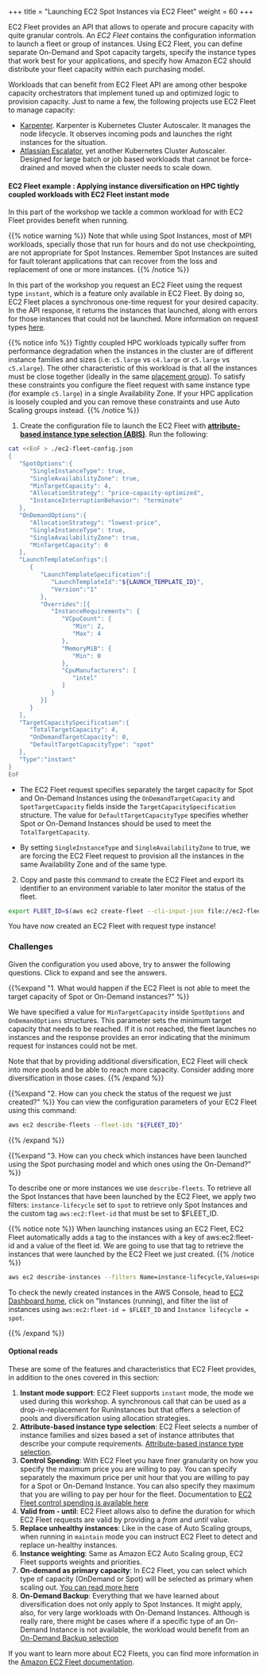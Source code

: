 +++
title = "Launching EC2 Spot Instances via EC2 Fleet"
weight = 60
+++

EC2 Fleet provides an API that allows to operate and procure capacity with quite granular controls. An *EC2 Fleet* contains the configuration information to launch a fleet or group of instances. Using EC2 Fleet, you can define separate On-Demand and Spot capacity targets, specify the instance types that work best for your applications, and specify how Amazon EC2 should distribute your fleet capacity within each purchasing model.

Workloads that can benefit from EC2 Fleet API are among other bespoke capacity orchestrators that implement tuned up and optimized logic to provision capacity. Just to name a few, the following projects use EC2 Fleet to manage capacity:

* [Karpenter](https://github.com/awslabs/karpenter). Karpenter is Kubernetes Cluster Autoscaler. It manages the node lifecycle. It observes incoming pods and launches the right instances for the situation.
* [Atlassian Escalator](https://github.com/atlassian/escalator), yet another Kubernetes Cluster Autoscaler. Designed for large batch or job based workloads that cannot be force-drained and moved when the cluster needs to scale down.

#### EC2 Fleet example : Applying instance diversification on HPC tightly coupled workloads with EC2 Fleet instant mode

In this part of the workshop we tackle a common workload for with EC2 Fleet provides benefit when running.

{{% notice warning %}}
Note that while using Spot Instances, most of MPI workloads, specially those that run for hours and do not use checkpointing, are not appropriate for Spot Instances. Remember Spot Instances are suited for fault tolerant applications that can recover from the loss and replacement of one or more instances.
{{% /notice %}}

In this part of the workshop you request an EC2 Fleet using the request type `instant`, which is a feature only available in EC2 Fleet. By doing so, EC2 Fleet places a synchronous one-time request for your desired capacity. In the API response, it returns the instances that launched, along with errors for those instances that could not be launched. More information on request types [here](https://docs.aws.amazon.com/AWSEC2/latest/UserGuide/ec2-fleet-configuration-strategies.html#ec2-fleet-request-type).

{{% notice info %}}
Tightly coupled HPC workloads typically suffer from performance degradation when the instances in the cluster are of different instance families and sizes (i.e: `c5.large` vs `c4.large` or `c5.large` vs `c5.xlarge`). The other characteristic of this workload is that all the instances must be close together (ideally in the same [placement group](https://docs.aws.amazon.com/AWSEC2/latest/UserGuide/placement-groups.html)). To satisfy these constraints you configure the fleet request with same instance type (for example `c5.large`) in a single Availability Zone. If your HPC application is loosely coupled and you can remove these constraints and use Auto Scaling groups instead.
{{% /notice %}}

1. Create the configuration file to launch the EC2 Fleet with [**attribute-based instance type selection (ABIS)**](https://docs.aws.amazon.com/autoscaling/ec2/userguide/create-asg-instance-type-requirements.html). Run the following:

```bash
cat <<EoF > ./ec2-fleet-config.json
{
   "SpotOptions":{
      "SingleInstanceType": true,
      "SingleAvailabilityZone": true,
      "MinTargetCapacity": 4,
      "AllocationStrategy": "price-capacity-optimized",
      "InstanceInterruptionBehavior": "terminate"
   },
   "OnDemandOptions":{
      "AllocationStrategy": "lowest-price",
      "SingleInstanceType": true,
      "SingleAvailabilityZone": true,
      "MinTargetCapacity": 0
   },
   "LaunchTemplateConfigs":[
      {
         "LaunchTemplateSpecification":{
            "LaunchTemplateId":"${LAUNCH_TEMPLATE_ID}",
            "Version":"1"
         },
         "Overrides":[{
            "InstanceRequirements": {
               "VCpuCount": {
                  "Min": 2, 
                  "Max": 4
               },
               "MemoryMiB": {
                  "Min": 0
               },
               "CpuManufacturers": [
                  "intel"
               ]
            }
         }]
      }
   ],
   "TargetCapacitySpecification":{
      "TotalTargetCapacity": 4,
      "OnDemandTargetCapacity": 0,
      "DefaultTargetCapacityType": "spot"
   },
   "Type":"instant"
}
EoF
```

- The EC2 Fleet request specifies separately the target capacity for Spot and On-Demand Instances using the `OnDemandTargetCapacity` and `SpotTargetCapacity` fields inside the `TargetCapacitySpecification` structure. The value for `DefaultTargetCapacityType` specifies whether Spot or On-Demand Instances should be used to meet the `TotalTargetCapacity`.

- By setting `SingleInstanceType` and `SingleAvailabilityZone` to true, we are forcing the EC2 Fleet request to provision all the instances in the same Availability Zone and of the same type.  

2. Copy and paste this command to create the EC2 Fleet and export its identifier to an environment variable to later monitor the status of the fleet.

```bash
export FLEET_ID=$(aws ec2 create-fleet --cli-input-json file://ec2-fleet-config.json | jq -r '.FleetId')
```

You have now created an EC2 Fleet with request type instance!

### Challenges
Given the configuration you used above, try to answer the following questions. Click to expand and see the answers. 

{{%expand "1. What would happen if the EC2 Fleet is not able to meet the target capacity of Spot or On-Demand instances?" %}}

We have specified a value for `MinTargetCapacity` inside `SpotOptions` and `OnDemandOptions` structures. This parameter sets the minimum target capacity that needs to be reached. If it is not reached, the fleet launches no instances and the response provides an error indicating that the minimum request for instances could not be met.

Note that that by providing additional diversification, EC2 Fleet will check into more pools and be able to reach more capacity. Consider adding more diversification in those cases.
{{% /expand %}}

{{%expand "2. How can you check the status of the request we just created?" %}}
You can view the configuration parameters of your EC2 Fleet using this command:

```bash
aws ec2 describe-fleets --fleet-ids "${FLEET_ID}"
```
{{% /expand %}}

{{%expand "3. How can you check which instances have been launched using the Spot purchasing model and which ones using the On-Demand?" %}}

To describe one or more instances we use `describe-fleets`. To retrieve all the Spot Instances that have been launched by the EC2 Fleet, we apply two filters: `instance-lifecycle` set to `spot` to retrieve only Spot Instances and the custom tag `aws:ec2:fleet-id` that must be set to $FLEET_ID.

{{% notice note %}}
When launching instances using an EC2 Fleet, EC2 Fleet automatically adds a tag to the instances with a key of aws:ec2:fleet-id and a value of the fleet id. We are going to use that tag to retrieve the instances that were launched by the EC2 Fleet we just created. 
{{% /notice %}}

```bash
aws ec2 describe-instances --filters Name=instance-lifecycle,Values=spot Name=tag:aws:ec2:fleet-id,Values=${FLEET_ID} Name=instance-state-name,Values=running --query "Reservations[*].Instances[*].[InstanceId]" --output text
```

To check the newly created instances in the AWS Console, head to [EC2 Dashboard home](https://console.aws.amazon.com/ec2/home?#Home:), click on "Instances (running), and filter the list of instances using `aws:ec2:fleet-id = $FLEET_ID` and `Instance lifecycle = spot`.

{{% /expand %}}

#### Optional reads

These are some of the features and characteristics that EC2 Fleet provides, in addition to the ones covered in this section:

1. **Instant mode support**: EC2 Fleet supports `instant` mode, the mode we used during this workshop. A synchronous call that can be used as a drop-in-replacement for RunInstances but that offers a selection of pools and diversification using allocation strategies.
1. **Attribute-based instance type selection**: EC2 Fleet selects a number of instance families and sizes based a set of instance attributes that describe your compute requirements. [Attribute-based instance type selection](https://docs.aws.amazon.com/AWSEC2/latest/UserGuide/ec2-fleet-attribute-based-instance-type-selection.html).
1. **Control Spending**: With EC2 Fleet you have finer granularity on how you specify the maximum price you are willing to pay. You can specify separately the maximum price per unit hour that you are willing to pay for a Spot or On-Demand Instance. You can also specify they maximum that you are willing to pay per hour for the fleet. Documentation to [EC2 Fleet control spending is available here](https://docs.aws.amazon.com/AWSEC2/latest/UserGuide/ec2-fleet-configuration-strategies.html#ec2-fleet-control-spending)
1. **Valid from - until**: EC2 Fleet allows also to define the duration for which EC2 Fleet requests are valid by providing a *from* and *until* value.
1. **Replace unhealthy instances**: Like in the case of Auto Scaling groups, when running in `maintain` mode you can instruct EC2 Fleet to detect and replace un-healthy instances.
1. **Instance weighting**: Same as Amazon EC2 Auto Scaling group, EC2 Fleet supports weights and priorities.
1. **On-demand as primary capacity**: In EC2 Fleet, you can select which type of capacity (OnDemand or Spot) will be selected as primary when scaling out. [You can read more here](https://docs.aws.amazon.com/AWSEC2/latest/UserGuide/ec2-fleet-configuration-strategies.html#ec2-fleet-on-demand-walkthrough)
1. **On-Demand Backup**: Everything that we have learned about diversification does not only apply to Spot Instances. It might apply, also, for very large workloads with On-Demand Instances. Although is really rare, there might be cases where if a specific type of an On-Demand Instance is not available, the workload would benefit from an [On-Demand Backup selection](https://docs.aws.amazon.com/AWSEC2/latest/UserGuide/ec2-fleet-configuration-strategies.html#ec2-fleet-on-demand-backup)

If you want to learn more about EC2 Fleets, you can find more information in the [Amazon EC2 Fleet documentation](https://docs.aws.amazon.com/AWSEC2/latest/UserGuide/ec2-fleet.html).
